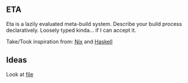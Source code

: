 ## ETA

Eta is a lazily evaluated meta-build system. Describe your build process declaratively.
Loosely typed kinda... if I can accept it.

Take/Took inspiration from: [Nix](https://nixos.org/) and [Haskell](https://www.haskell.org/)

## Ideas
Look at [file](build.eta)